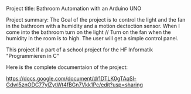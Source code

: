 Project title:
Bathroom Automation with an Arduino UNO

Project summary:
The Goal of the project is to control the light and the fan in the bathroom with a humidity and a motion dectection sensor.
When I come into the bathroom turn on the light //  Turn on the fan when the humidity in the room is to high.
The user will get a simple control panel.

This project if a part of a school project for the HF Informatik "Programmieren in C"


Here is the complete documentaion of the project:

https://docs.google.com/document/d/1DTLK0gTAqSl-Gdwl5znODC77ylZytWt4fBGn7Vkk1Pc/edit?usp=sharing

